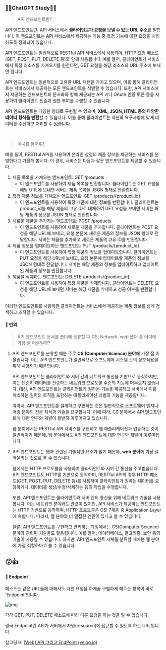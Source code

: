 

### 👨‍💻ChatGPT Study👩‍💻



> API 엔드포인트란?



 API 엔드포인트란, API 서비스에서 **클라이언트가 요청을 보낼 수 있는 URL 주소**를 말합니다. 이 엔드포인트는 API 서비스에서 제공하는 기능 중 특정 기능에 대한 요청을 처리하도록 정의되어 있습니다.

 API 엔드포인트는 일반적으로 RESTful API 서비스에서 사용되며, HTTP 요청 메소드 (GET, POST, PUT, DELETE 등)와 함께 사용됩니다. 예를 들어, 클라이언트가 서비스에서 특정 리소스를 가져오기를 원한다면, GET 요청을 해당 리소스의 URL 주소에 보내면 됩니다.

 API 엔드포인트는 일반적으로 고유한 URL 패턴을 가지고 있으며, 이를 통해 클라이언트는 서비스에서 제공하는 모든 엔드포인트를 식별할 수 있습니다. 또한, API 서비스에서 제공하는 엔드포인트의 문서화와 함께 제공되는 API 키나 OAuth 인증 토큰 등을 사용하여 클라이언트 인증과 권한 부여를 수행할 수 있습니다.

 API 엔드포인트는 다양한 형태로 구현될 수 있으며, **XML, JSON, HTML 등의 다양한 데이터 형식을 반환**할 수 있습니다. 이를 통해 클라이언트는 자신의 요구사항에 맞게 데이터를 수신하고 처리할 수 있습니다.



<br>

> 예시를 들어줘!



예를 들어, RESTful API를 사용하여 온라인 상점의 제품 정보를 제공하는 서비스를 운영한다고 가정해 봅시다. 이 경우, 서비스는 다음과 같은 엔드포인트를 제공할 수 있습니다.

1. 제품 목록을 가져오는 엔드포인트: GET /products
   - 이 엔드포인트를 사용하여 제품 목록을 반환합니다. 클라이언트는 GET 요청을 해당 URL에 보내면 서버는 제품 목록을 JSON 형태로 반환합니다.
2. 특정 제품 정보를 가져오는 엔드포인트: GET /products/{product_id}
   - 이 엔드포인트를 사용하여 특정 제품에 대한 정보를 반환합니다. 클라이언트는 product_id를 해당 제품의 고유 ID로 대체하여 GET 요청을 보내면 서버는 해당 제품의 정보를 JSON 형태로 반환합니다.
3. 새로운 제품을 추가하는 엔드포인트: POST /products
   - 이 엔드포인트를 사용하여 새로운 제품을 추가합니다. 클라이언트는 POST 요청을 해당 URL에 보내고, 요청 본문에 새로운 제품의 정보를 JSON 형태로 전달합니다. 서버는 제품을 추가하고 새로운 제품의 고유 ID를 반환합니다.
4. 제품 정보를 업데이트하는 엔드포인트: PUT /products/{product_id}
   - 이 엔드포인트를 사용하여 특정 제품의 정보를 업데이트합니다. 클라이언트는 PUT 요청을 해당 URL에 보내고, 요청 본문에 업데이트할 제품의 정보를 JSON 형태로 전달합니다. 서버는 해당 제품의 정보를 업데이트하고 업데이트된 제품의 정보를 반환합니다.
5. 제품을 삭제하는 엔드포인트: DELETE /products/{product_id}
   - 이 엔드포인트를 사용하여 특정 제품을 삭제합니다. 클라이언트는 DELETE 요청을 해당 URL에 보내면 서버는 해당 제품을 삭제하고 성공 여부를 반환합니다.

이러한 엔드포인트를 사용하면 클라이언트는 서비스에서 제공하는 제품 정보를 쉽게 검색하고 조작할 수 있습니다.



#### 📁 번외

> API 엔드포인트 문서를 폴더에 분류할 때 CS, Network, web 폴더 중 어디에 가장 잘 어울릴까?



1.  API 엔드포인트를 분류할 때는 주로 **CS (Computer Science) 분야**에 가장 잘 어울립니다. 이는 API 엔드포인트가 일반적으로 소프트웨어 시스템 간의 상호작용을 위해 사용되기 때문입니다.

    API 엔드포인트는 클라이언트와 서버 간의 네트워크 통신을 기반으로 동작하지만, 이는 단순히 데이터를 전송하는 네트워크 프로토콜 수준의 기능에 머무르지 않습니다. 대신, API 엔드포인트는 클라이언트가 원하는 기능을 제공하고 서버에서 이를 처리하는 일련의 로직을 포함하는 애플리케이션 레벨의 기능을 제공합니다.

    따라서, API 엔드포인트를 설계하고 구현하는 것은 일반적으로 소프트웨어 엔지니어링 분야의 전문 지식과 기술을 요구합니다. 이에 따라, CS 분야에서 API 엔드포인트에 대한 연구와 개발이 활발히 이루어지고 있습니다.

    웹 분야에서는 RESTful API 서비스를 구현하고 웹 애플리케이션과 연동하는 것이 일반적이기 때문에, 웹 분야에서도 API 엔드포인트에 대한 연구와 개발이 이루어집니다.

   

2.  API 엔드포인트는 웹과 관련된 기술적인 요소가 많기 때문에, **web 분야**에 가장 잘 어울리는 것으로 볼 수 있습니다.

    웹에서는 HTTP 프로토콜을 사용하여 클라이언트와 서버 간 통신을 주고받습니다. API 엔드포인트도 HTTP를 기반으로 동작하며, RESTful API의 경우 HTTP 메소드(GET, POST, PUT, DELETE 등)를 사용하여 클라이언트가 원하는 데이터를 요청하거나, 데이터를 생성/수정/삭제하는 등의 작업을 수행합니다.

    또한, API 엔드포인트는 클라이언트와 서버 간의 통신을 위해 네트워크 기술을 사용합니다. 이는 네트워크 분야와도 관련이 있지만, API 서비스가 제공하는 엔드포인트는 HTTP 기반으로 동작하며, HTTP 프로토콜은 OSI 7계층 중 Application Layer에 속합니다. 따라서, 웹 분야와 더 밀접한 연관이 있다고 볼 수 있습니다.

    물론, API 엔드포인트를 구현하고 관리하는 과정에서는 CS(Computer Science) 분야와 관련된 기술들도 활용됩니다. 예를 들어, 데이터베이스, 알고리즘, 보안 등의 기술이 사용될 수 있습니다. 하지만, API 엔드포인트 자체를 분류할 때에는 웹 분야에 가장 적합하다고 볼 수 있습니다.
    
    

## 😮👍



#### 🔌 Endpoint

메소드는 같은 URL들에 대해서도 다른 요청을 하게끔 구별하게 해주는 항목이 바로 'Endpoint'입니다.



![img](https://velog.velcdn.com/images%2Fkho5420%2Fpost%2F67a7fac1-b28d-44ef-a02b-049315f1ec81%2Fimage.png)



 각각 GET, PUT, DELETE 메소드에 따라 다른 요청을 하는 것을 알 수 있습니다.

 결국 Endpoint란 API가 서버에서 자원(resource)에 접근할 수 있도록 하는 URL입니다.



참고링크: [[Web\] API 그리고 EndPoint (velog.io)](https://velog.io/@kho5420/Web-API-그리고-EndPoint)